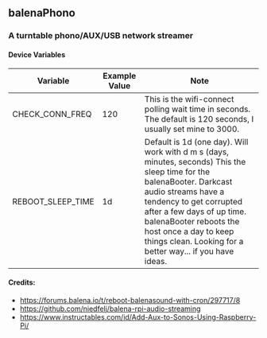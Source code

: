## balenaPhono 
### A turntable phono/AUX/USB network streamer

#### Device Variables
| Variable | Example Value | Note |
|---|---|---|
| CHECK_CONN_FREQ | 120 | This is the wifi-connect polling wait time in seconds. The default is 120 seconds, I usually set mine to 3000.  |
| REBOOT_SLEEP_TIME | 1d | Default is 1d (one day). Will work with d m s (days, minutes, seconds) This the sleep time for the balenaBooter. Darkcast audio streams have a tendency to get corrupted after a few days of up time. balenaBooter reboots the host once a day to keep things clean. Looking for a better way... if you have ideas. |

#### Credits:
* https://forums.balena.io/t/reboot-balenasound-with-cron/297717/8
* https://github.com/niedfelj/balena-rpi-audio-streaming
* https://www.instructables.com/id/Add-Aux-to-Sonos-Using-Raspberry-Pi/



